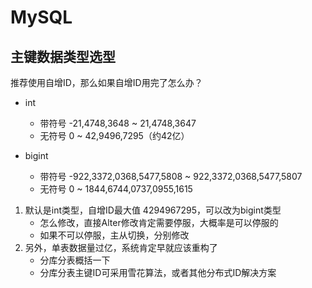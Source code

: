 # MySQL

## 主键数据类型选型

推荐使用自增ID，那么如果自增ID用完了怎么办？

- int
    - 带符号 -21,4748,3648 ~ 21,4748,3647
    - 无符号 0 ~ 42,9496,7295（约42亿）

- bigint
    - 带符号 -922,3372,0368,5477,5808 ~ 922,3372,0368,5477,5807
    - 无符号 0 ~ 1844,6744,0737,0955,1615

1. 默认是int类型，自增ID最大值 4294967295，可以改为bigint类型
    - 怎么修改，直接Alter修改肯定需要停服，大概率是可以停服的
    - 如果不可以停服，主从切换，分别修改
2. 另外，单表数据量过亿，系统肯定早就应该重构了
    - 分库分表概括一下
    - 分库分表主键ID可采用雪花算法，或者其他分布式ID解决方案
